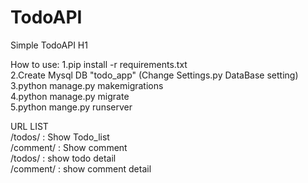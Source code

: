 # TodoAPI
Simple TodoAPI H1

How to use:
1.pip install -r requirements.txt  
2.Create Mysql DB "todo_app" (Change Settings.py DataBase setting)  
3.python manage.py makemigrations  
4.python manage.py migrate  
5.python mange.py runserver  

URL LIST  
/todos/ : Show Todo_list  
/comment/ : Show comment  
/todos/<id> : show todo<id> detail  
/comment/<id> : show comment<id> detail  
